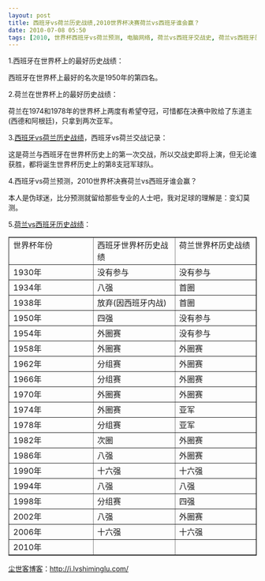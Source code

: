 ```yaml
---
layout: post
title: 西班牙vs荷兰历史战绩,2010世界杯决赛荷兰vs西班牙谁会赢？
date: 2010-07-08 05:50
tags: [2010, 世界杯西班牙vs荷兰预测, 电脑网络, 荷兰vs西班牙交战史, 荷兰vs西班牙历史战绩, 荷兰vs西班牙比分预测, 西班牙vs荷兰交战记录, 西班牙vs荷兰时间]
---
```

1.西班牙在世界杯上的最好历史战绩：

西班牙在世界杯上最好的名次是1950年的第四名。

2.荷兰在世界杯上的最好历史战绩：

荷兰在1974和1978年的世界杯上两度有希望夺冠，可惜都在决赛中败给了东道主(西德和阿根廷)，只拿到两次亚军。

3.<a href="http://i.lvshiminglu.com/blog/524.html" target="_self">西班牙vs荷兰历史战绩</a>，西班牙vs荷兰交战记录：

这是荷兰与西班牙在世界杯历史上的第一次交战，所以交战史即将上演，但无论谁获胜，都将诞生世界杯历史上的第8支冠军球队。

4.西班牙vs荷兰预测，2010世界杯决赛荷兰vs西班牙谁会赢？

本人是伪球迷，比分预测就留给那些专业的人士吧，我对足球的理解是：变幻莫测。

5.<a href="http://i.lvshiminglu.com/blog/524.html" target="_self">荷兰vs西班牙历史战绩</a>：

<table border="1" cellspacing="0" cellpadding="0">
<tbody>
<tr>
<td width="189" valign="top">世界杯年份</td>
<td width="189" valign="top">西班牙世界杯历史战绩</td>
<td width="189" valign="top">荷兰世界杯历史战绩</td>
</tr>
<tr>
<td width="189" valign="top">1930年</td>
<td width="189" valign="top">没有参与</td>
<td width="189" valign="top">没有参与</td>
</tr>
<tr>
<td width="189" valign="top">1934年</td>
<td width="189" valign="top">八强</td>
<td width="189" valign="top">首圈</td>
</tr>
<tr>
<td width="189" valign="top">1938年</td>
<td width="189" valign="top">放弃(因西班牙内战)</td>
<td width="189" valign="top">首圈</td>
</tr>
<tr>
<td width="189" valign="top">1950年</td>
<td width="189" valign="top">四强</td>
<td width="189" valign="top">没有参与</td>
</tr>
<tr>
<td width="189" valign="top">1954年</td>
<td width="189" valign="top">外圈赛</td>
<td width="189" valign="top">没有参与</td>
</tr>
<tr>
<td width="189" valign="top">1958年</td>
<td width="189" valign="top">外圈赛</td>
<td width="189" valign="top">外圈赛</td>
</tr>
<tr>
<td width="189" valign="top">1962年</td>
<td width="189" valign="top">分组赛</td>
<td width="189" valign="top">外圈赛</td>
</tr>
<tr>
<td width="189" valign="top">1966年</td>
<td width="189" valign="top">分组赛</td>
<td width="189" valign="top">外圈赛</td>
</tr>
<tr>
<td width="189" valign="top">1970年</td>
<td width="189" valign="top">外圈赛</td>
<td width="189" valign="top">外圈赛</td>
</tr>
<tr>
<td width="189" valign="top">1974年</td>
<td width="189" valign="top">外圈赛</td>
<td width="189" valign="top">亚军</td>
</tr>
<tr>
<td width="189" valign="top">1978年</td>
<td width="189" valign="top">分组赛</td>
<td width="189" valign="top">亚军</td>
</tr>
<tr>
<td width="189" valign="top">1982年</td>
<td width="189" valign="top">次圈</td>
<td width="189" valign="top">外圈赛</td>
</tr>
<tr>
<td width="189" valign="top">1986年</td>
<td width="189" valign="top">八强</td>
<td width="189" valign="top">外圈赛</td>
</tr>
<tr>
<td width="189" valign="top">1990年</td>
<td width="189" valign="top">十六强</td>
<td width="189" valign="top">十六强</td>
</tr>
<tr>
<td width="189" valign="top">1994年</td>
<td width="189" valign="top">八强</td>
<td width="189" valign="top">八强</td>
</tr>
<tr>
<td width="189" valign="top">1998年</td>
<td width="189" valign="top">分组赛</td>
<td width="189" valign="top">四强</td>
</tr>
<tr>
<td width="189" valign="top">2002年</td>
<td width="189" valign="top">八强</td>
<td width="189" valign="top">外圈赛</td>
</tr>
<tr>
<td width="189" valign="top">2006年</td>
<td width="189" valign="top">十六强</td>
<td width="189" valign="top">十六强</td>
</tr>
<tr>
<td width="189" valign="top">2010年</td>
<td width="189" valign="top"></td>
<td width="189" valign="top"></td>
</tr>
</tbody>
</table>

<a href="http://i.lvshiminglu.com/">尘世客博客</a>：<a href="http://i.lvshiminglu.com/">http://i.lvshiminglu.com/</a>

